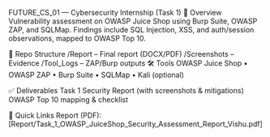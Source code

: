 FUTURE_CS_01 — Cybersecurity Internship (Task 1)
📌 Overview
Vulnerability assessment on OWASP Juice Shop using Burp Suite, OWASP ZAP, and SQLMap.
Findings include SQL Injection, XSS, and auth/session observations, mapped to OWASP Top 10.

📂 Repo Structure
/Report – Final report (DOCX/PDF)
/Screenshots – Evidence
/Tool_Logs – ZAP/Burp outputs
🛠 Tools
OWASP Juice Shop • OWASP ZAP • Burp Suite • SQLMap • Kali (optional)

✅ Deliverables
Task 1 Security Report (with screenshots & mitigations)
OWASP Top 10 mapping & checklist

🔗 Quick Links
Report (PDF): [Report/Task_1_OWASP_JuiceShop_Security_Assessment_Report_Vishu.pdf]
